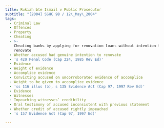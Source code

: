 ```yaml
---
title: Rukiah bte Ismail v Public Prosecutor
subtitle: "[2004] SGHC 98 / 12\_May\_2004"
tags:
  - Criminal Law
  - Offences
  - Property
  - Cheating
  - >-
    Cheating banks by applying for renovation loans without intention to
    renovate
  - Whether accused had genuine intention to renovate
  - 's 420 Penal Code (Cap 224, 1985 Rev Ed)'
  - Evidence
  - Weight of evidence
  - Accomplice evidence
  - Convicting accused on uncorroborated evidence of accomplice
  - Weight to be given to accomplice evidence
  - 'ss 116 illus (b), s 135 Evidence Act (Cap 97, 1997 Rev Ed)'
  - Evidence
  - Witnesses
  - Impeaching witnesses’ credibility
  - Oral testimony of accused inconsistent with previous statement
  - Whether credit of accused rightly impeached
  - 's 157 Evidence Act (Cap 97, 1997 Ed)'

---
```


